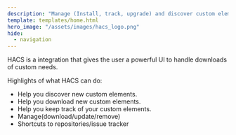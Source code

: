 ```yaml
---
description: "Manage (Install, track, upgrade) and discover custom elements for Home Assistant directly from the UI."
template: templates/home.html
hero_image: "/assets/images/hacs_logo.png"
hide:
  - navigation
---
```

HACS is a integration that gives the user a powerful UI to handle downloads of custom needs.

Highlights of what HACS can do:

- Help you discover new custom elements.
- Help you download new custom elements.
- Help you keep track of your custom elements.
- Manage(download/update/remove)
- Shortcuts to repositories/issue tracker
